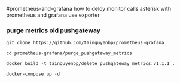 #prometheus-and-grafana
how to deloy monitor calls asterisk with prometheus and grafana use exporter


### purge metrics old pushgateway
```
git clone https://github.com/tainguyenbp/prometheus-grafana

cd prometheus-grafana/purge_pushgateway_metrics

docker build -t tainguyenbp/delete_pushgateway_metrics:v1.1.1 .

docker-compose up -d

```
